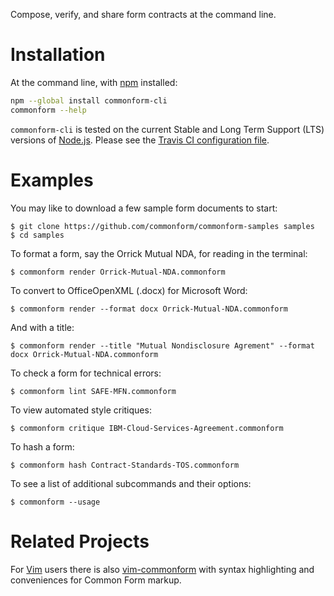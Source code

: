 Compose, verify, and share form contracts at the command line.

# Installation

At the command line, with [npm](https://npmjs.com) installed:

```bash
npm --global install commonform-cli
commonform --help
```

`commonform-cli` is tested on the current Stable and Long Term Support (LTS) versions of [Node.js](https://nodejs.org). Please see the [Travis CI configuration file](./.travis.yml).

# Examples

You may like to download a few sample form documents to start:

```shellsession
$ git clone https://github.com/commonform/commonform-samples samples
$ cd samples
```

To format a form, say the Orrick Mutual NDA, for reading in the terminal:

```shellsession
$ commonform render Orrick-Mutual-NDA.commonform
```

To convert to OfficeOpenXML (.docx) for Microsoft Word:

```shellsession
$ commonform render --format docx Orrick-Mutual-NDA.commonform
```

And with a title:

```shellsession
$ commonform render --title "Mutual Nondisclosure Agrement" --format docx Orrick-Mutual-NDA.commonform
```

To check a form for technical errors:

```shellsession
$ commonform lint SAFE-MFN.commonform
```

To view automated style critiques:

```shellsession
$ commonform critique IBM-Cloud-Services-Agreement.commonform
```

To hash a form:

```shellsession
$ commonform hash Contract-Standards-TOS.commonform
```

To see a list of additional subcommands and their options:

```shellsession
$ commonform --usage
```

# Related Projects

For [Vim](https://github.com/commonform/vim-commonform) users there is also [vim-commonform](https://github.com/commonform/vim-commonform) with syntax highlighting and conveniences for Common Form markup.
